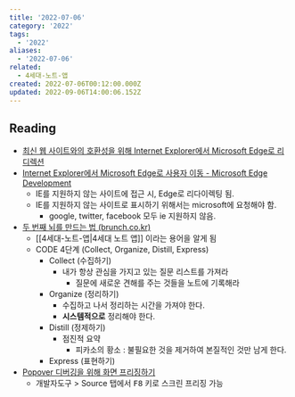 ```yaml
---
title: '2022-07-06'
category: '2022'
tags:
  - '2022'
aliases:
  - '2022-07-06'
related:
  - 4세대-노트-앱
created: 2022-07-06T00:12:00.000Z
updated: 2022-09-06T14:00:06.152Z
---
```


<Metadata />

## Reading

- [최신 웹 사이트와의 호환성을 위해 Internet Explorer에서 Microsoft Edge로 리디렉션](https://docs.microsoft.com/ko-kr/deployedge/edge-learnmore-neededge)
- [Internet Explorer에서 Microsoft Edge로 사용자 이동 - Microsoft Edge Development](https://docs.microsoft.com/ko-kr/microsoft-edge/web-platform/ie-to-microsoft-edge-redirection)
  - IE를 지원하지 않는 사이트에 접근 시, Edge로 리다이렉팅 됨.
  - IE를 지원하지 않는 사이트로 표시하기 위해서는 microsoft에 요청해야 함.
    - google, twitter, facebook 모두 ie 지원하지 않음.
- [두 번째 뇌를 만드는 법 (brunch.co.kr)](https://brunch.co.kr/@analysisman/11)
  - [[4세대-노트-앱|4세대 노트 앱]] 이라는 용어을 알게 됨
  - CODE 4단계 (Collect, Organize, Distill, Express)
    - Collect (수집하기)
      - 내가 항상 관심을 가지고 있는 질문 리스트를 가져라
        - 질문에 새로운 견해를 주는 것들을 노트에 기록해라
    - Organize (정리하기)
      - 수집하고 나서 정리하는 시간을 가져야 한다.
      - **시스템적으로** 정리해야 한다.
    - Distill (정제하기)
      - 점진적 요약
        - 피카소의 황소 : 불필요한 것을 제거하여 본질적인 것만 남게 한다.
    - Express (표현하기)
- [Popover 디버깅을 위해 화면 프리징하기](https://stackoverflow.com/a/17932238)
  - 개발자도구 > Source 탭에서 <kbd>F8</kbd> 키로 스크린 프리징 가능
